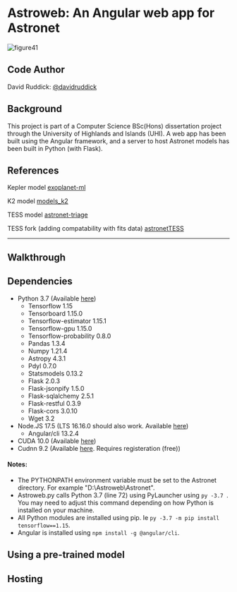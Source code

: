 # Astroweb: An Angular web app for Astronet

![figure41](https://user-images.githubusercontent.com/69145275/181589398-dd0851ef-b1c0-4cba-809f-f60ed819cd92.png)

Code Author
---
David Ruddick: [@davidruddick](https://github.com/davidruddick)

Background
---
This project is part of a Computer Science BSc(Hons) dissertation project through the University of Highlands and Islands (UHI). A web app has been built using the Angular framework, and a server to host Astronet models has been built in Python (with Flask).

References
---
Kepler model [exoplanet-ml](https://github.com/google-research/exoplanet-ml/blob/master/exoplanet-ml/astronet/README.md)

K2 model [models_k2](https://github.com/aedattilo/models_K2/blob/master/README.md)

TESS model [astronet-triage](https://github.com/yuliang419/Astronet-Triage/blob/master/README.md)

TESS fork (adding compatability with fits data) [astronetTESS](https://github.com/B1ack2un/AstronetTESS/blob/main/README.md)

---

## Walkthrough

Dependencies
---
 - Python 3.7 (Available [here](https://www.python.org/downloads/release/python-379/))
   - Tensorflow 1.15
   - Tensorboard 1.15.0
   - Tensorflow-estimator 1.15.1
   - Tensorflow-gpu 1.15.0
   - Tensorflow-probability 0.8.0
   - Pandas 1.3.4
   - Numpy 1.21.4
   - Astropy 4.3.1
   - Pdyl 0.7.0
   - Statsmodels 0.13.2
   - Flask 2.0.3
   - Flask-jsonpify 1.5.0
   - Flask-sqlalchemy 2.5.1
   - Flask-restful 0.3.9
   - Flask-cors 3.0.10
   - Wget 3.2
- Node.JS 17.5 (LTS 16.16.0 should also work. Available [here](https://nodejs.org/en/download/))
  - Angular/cli 13.2.4
- CUDA 10.0 (Available [here](https://developer.nvidia.com/cuda-10.0-download-archive))
- Cudnn 9.2 (Available [here](https://developer.nvidia.com/cudnn). Requires registeration (free))

#### Notes:
- The PYTHONPATH environment variable must be set to the Astronet directory. For example "D:\Astroweb\Astronet".
- Astroweb.py calls Python 3.7 (line 72) using PyLauncher using `py -3.7 `. You may need to adjust this command depending on how Python is installed on your machine.
- All Python modules are installed using pip. Ie `py -3.7 -m pip install tensorflow==1.15`.
- Angular is installed using `npm install -g @angular/cli`.


Using a pre-trained model
---

Hosting
---
